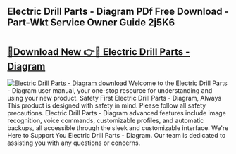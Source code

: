 ## Electric Drill Parts - Diagram PDf Free Download - Part-Wkt Service Owner Guide 2j5K6

# <h2><a href="http://dfl68w.blite.top/?on=Electric+Drill+Parts+-+Diagram">🔗Download New 👉🔴 Electric Drill Parts - Diagram</a></h2>

[![Electric Drill Parts - Diagram download](https://i.imgur.com/lujVjoI.png)](http://dfl68w.blite.top/?on=Electric+Drill+Parts+-+Diagram)
Welcome to the Electric Drill Parts - Diagram user manual, your one-stop resource for understanding and using your new product. Safety First Electric Drill Parts - Diagram, Always This product is designed with safety in mind. Please follow all safety precautions. Electric Drill Parts - Diagram advanced features include image recognition, voice commands, customizable profiles, and automatic backups, all accessible through the sleek and customizable interface. We're Here to Support You Electric Drill Parts - Diagram. Our team is dedicated to assisting you with any questions or concerns.
